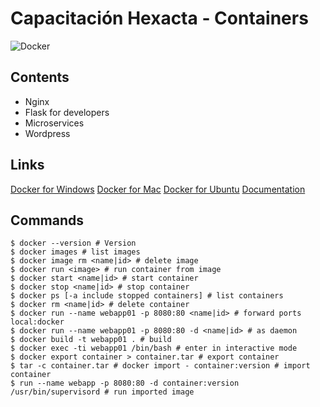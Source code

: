 # Capacitación Hexacta - Containers

![Docker](http://i.imgur.com/l5jHUaV.png)

## Contents

* Nginx
* Flask for developers
* Microservices
* Wordpress

## Links

[Docker for Windows](https://www.docker.com/docker-windows)
[Docker for Mac](https://www.docker.com/docker-mac)
[Docker for Ubuntu](https://www.docker.com/docker-ubuntu)
[Documentation](https://docs.docker.com/)

## Commands

```
$ docker --version # Version
$ docker images # list images
$ docker image rm <name|id> # delete image
$ docker run <image> # run container from image
$ docker start <name|id> # start container
$ docker stop <name|id> # stop container
$ docker ps [-a include stopped containers] # list containers
$ docker rm <name|id> # delete container
$ docker run --name webapp01 -p 8080:80 <name|id> # forward ports local:docker
$ docker run --name webapp01 -p 8080:80 -d <name|id> # as daemon
$ docker build -t webapp01 . # build
$ docker exec -ti webapp01 /bin/bash # enter in interactive mode
$ docker export container > container.tar # export container
$ tar -c container.tar # docker import - container:version # import container
$ run --name webapp -p 8080:80 -d container:version /usr/bin/supervisord # run imported image
```
